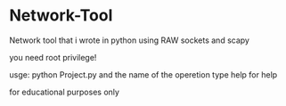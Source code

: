 # Network-Tool
Network tool that i wrote in python using RAW sockets and scapy

you need root privilege! 

usge: python Project.py and the name of the operetion 
type help for help

for educational purposes only 